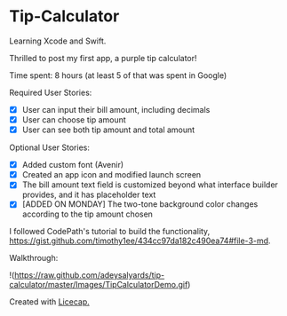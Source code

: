# Tip-Calculator
Learning Xcode and Swift.

Thrilled to post my first app, a purple tip calculator! 

Time spent: 8 hours (at least 5 of that was spent in Google)

Required User Stories:
  * [x] User can input their bill amount, including decimals 
  * [x] User can choose tip amount 
  * [x] User can see both tip amount and total amount 
  
Optional User Stories:
  * [x] Added custom font (Avenir) 
  * [x] Created an app icon and modified launch screen 
  * [x] The bill amount text field is customized beyond what interface builder provides, and it has placeholder text
  * [x] [ADDED ON MONDAY] The two-tone background color changes according to the tip amount chosen

I followed CodePath's tutorial to build the functionality, https://gist.github.com/timothy1ee/434cc97da182c490ea74#file-3-md.

Walkthrough:

!(https://raw.github.com/adeysalyards/tip-calculator/master/Images/TipCalculatorDemo.gif)

Created with <a href="http://www.cockos.com/licecap/">Licecap.</a>
